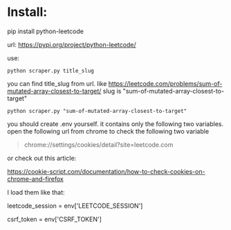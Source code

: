 # Install:

pip install python-leetcode

url: https://pypi.org/project/python-leetcode/

use:
```
python scraper.py title_slug
```
you can find title_slug from url.
like
https://leetcode.com/problems/sum-of-mutated-array-closest-to-target/
slug is "sum-of-mutated-array-closest-to-target"
```
python scraper.py "sum-of-mutated-array-closest-to-target"
```
you should create .env yourself.
it contains only the following two variables.
open the following url from chrome to check the following two variable

> chrome://settings/cookies/detail?site=leetcode.com

or check out this article:

https://cookie-script.com/documentation/how-to-check-cookies-on-chrome-and-firefox

I load them like that:

leetcode_session = env['LEETCODE_SESSION']

csrf_token = env['CSRF_TOKEN']